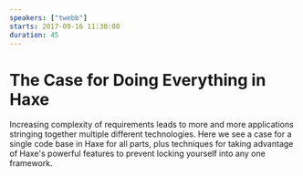 ```yaml
---
speakers: ["twebb"]
starts: 2017-09-16 11:30:00
duration: 45
---
```


# The Case for Doing Everything in Haxe

Increasing complexity of requirements leads to more and more applications stringing together multiple different technologies. Here we see a case for a single code base in Haxe for all parts, plus techniques for taking advantage of Haxe's powerful features to prevent locking yourself into any one framework.